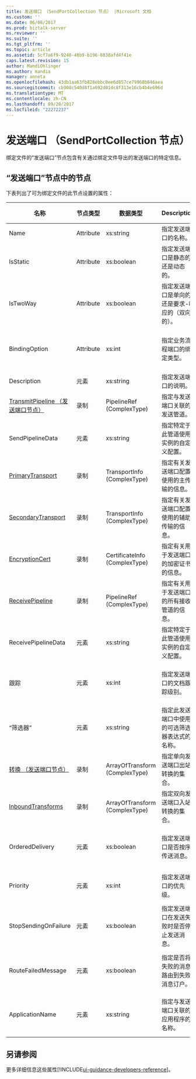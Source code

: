 ```yaml
---
title: 发送端口 （SendPortCollection 节点） |Microsoft 文档
ms.custom: ''
ms.date: 06/08/2017
ms.prod: biztalk-server
ms.reviewer: ''
ms.suite: ''
ms.tgt_pltfrm: ''
ms.topic: article
ms.assetid: 5cf7a6f9-9240-48b9-b196-8838afd4f41e
caps.latest.revision: 15
author: MandiOhlinger
ms.author: mandia
manager: anneta
ms.openlocfilehash: 43db1aa63fb828ebbc0ee6d857ce79968b846aea
ms.sourcegitcommit: cb908c540d8f1a692d01dc8f313e16cb4b4e696d
ms.translationtype: MT
ms.contentlocale: zh-CN
ms.lasthandoff: 09/20/2017
ms.locfileid: "22272237"
---
```

# <a name="sendport-sendportcollection-node"></a>发送端口 （SendPortCollection 节点）
绑定文件的“发送端口”节点包含有关通过绑定文件导出的发送端口的特定信息。  
  
## <a name="nodes-in-the-sendport-node"></a>“发送端口”节点中的节点  
 下表列出了可为绑定文件的此节点设置的属性：  
  
|**名称**|**节点类型**|**数据类型**|**Description**|**限制**|**注释**|  
|--------------|-------------------|-------------------|---------------------|----------------------|------------------|  
|Name|Attribute|xs:string|指定发送端口的名称。|可选|默认值：空|  
|IsStatic|Attribute|xs:boolean|指定发送端口是静态的还是动态的。|必需|默认值：无|  
|IsTwoWay|Attribute|xs:boolean|指定发送端口是单向的还是要求-响应的（双向的）。|必需|默认值：无<br /><br /> 可能的值位于**MSBTS_SendPort.IsTwoWay 属性 (WMI)**。|  
|BindingOption|Attribute|xs:int|指定业务流程端口的绑定类型。|必需|默认值：无<br /><br /> 可能的值位于**Microsoft.BizTalk.ExplorerOM.BindingType**枚举。|  
|Description|元素|xs:string|指定发送端口的说明。|必需|默认值：空|  
|[TransmitPipeline （发送端口节点）](../core/transmitpipeline-sendport-node.md)|录制|PipelineRef (ComplexType)|指定与发送端口关联的发送管道。|可选|默认值：无|  
|SendPipelineData|元素|xs:string|指定特定于此管道使用实例的自定义配置。|可选|默认值： 空。|  
|[PrimaryTransport](../core/primarytransport-sendport-node.md)|录制|TransportInfo (ComplexType)|指定有关发送端口配置使用的主传输的信息。|可选|默认值：无|  
|[SecondaryTransport](../core/secondarytransport-sendport-node.md)|录制|TransportInfo (ComplexType)|指定有关发送端口配置使用的辅助传输的信息。|可选|默认值：无|  
|[EncryptionCert](../core/encryptioncert-sendport-node.md)|录制|CertificateInfo (ComplexType)|指定有关用于发送端口的加密证书的信息。|可选|默认值：无|  
|[ReceivePipeline](../core/receivepipeline-sendport-node.md)|录制|PipelineRef (ComplexType)|指定有关用于发送端口的所有接收管道的信息。|可选|默认值：无|  
|ReceivePipelineData|元素|xs:string|指定特定于此管道使用实例的自定义配置。|必需|默认值：空|  
|跟踪|元素|xs:int|指定发送端口的文档跟踪级别。|必需|默认值：无<br /><br /> 可能的值位于**Microsoft.BizTalk.ExplorerOM.TrackingTypes**枚举。|  
|“筛选器”|元素|xs:string|指定此发送端口中使用的可选筛选器表达式的名称。|必需|默认值：空<br /><br /> 可能的值位于**MSBTS_SendPort.Filter 属性 (WMI)**|  
|[转换 （发送端口节点）](../core/transforms-sendport-node.md)|录制|ArrayOfTransform (ComplexType)|指定单向发送端口出站转换的集合。|可选|默认值：无|  
|[InboundTransforms](../core/inboundtransforms-sendport-node.md)|录制|ArrayOfTransform (ComplexType)|指定双向发送端口入站转换的集合。|可选|默认值：无|  
|OrderedDelivery|元素|xs:boolean|指定发送端口是否按序传送消息。|必需|默认值：无<br /><br /> 可能的值位于**MSBTS_SendPort.OrderedDelivery 属性 (WMI)**|  
|Priority|元素|xs:int|指定发送端口的优先级。|必需|默认值： 5<br /><br /> 可能的值位于**MSBTS_SendPort.Priority 属性 (WMI)**|  
|StopSendingOnFailure|元素|xs:boolean|指定发送端口在发送失败时是否停止发送消息。|必需|默认值：无<br /><br /> 可能的值位于**MSBTS_SendPort.StopSendingOnFailure 属性 (WMI)**|  
|RouteFailedMessage|元素|xs:boolean|指定是否将失败的消息路由到失败消息订户。|必需|默认值：无<br /><br /> 可能的值位于**MSBTS_SendPort.RouteFailedMessage 属性 (WMI)**|  
|ApplicationName|元素|xs:string|指定与发送端口关联的应用程序的名称。|必需|默认值：空<br /><br /> 可能的值位于**ISSOMapping.ApplicationName 属性** [!INCLUDE[ui-guidance-developers-reference](../includes/ui-guidance-developers-reference.md)]。|

## <a name="see-also"></a>另请参阅
更多详细信息这些属性[!INCLUDE[ui-guidance-developers-reference](../includes/ui-guidance-developers-reference.md)]。